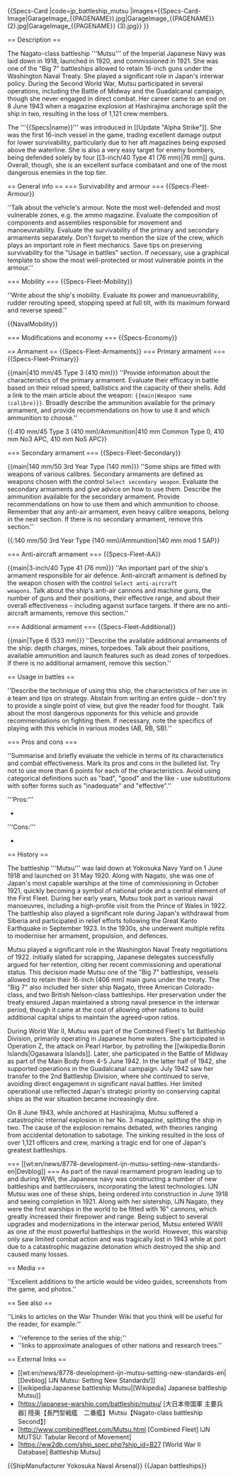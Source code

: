 {{Specs-Card
|code=jp_battleship_mutsu
|images={{Specs-Card-Image|GarageImage_{{PAGENAME}}.jpg|GarageImage_{{PAGENAME}} (2).jpg|GarageImage_{{PAGENAME}} (3).jpg}}
}}

== Description ==
<!-- ''In the first part of the description, cover the history of the ship's creation and military application. In the second part, tell the reader about using this ship in the game. Add a screenshot: if a beginner player has a hard time remembering vehicles by name, a picture will help them identify the ship in question.'' -->
The Nagato-class battleship '''Mutsu''' of the Imperial Japanese Navy was laid down in 1918, launched in 1920, and commissioned in 1921. She was one of the "Big 7" battleships allowed to retain 16-inch guns under the Washington Naval Treaty. She played a significant role in Japan's interwar policy. During the Second World War, Mutsu participated in several operations, including the Battle of Midway and the Guadalcanal campaign, though she never engaged in direct combat. Her career came to an end on 8 June 1943 when a magazine explosion at Hashirajima anchorage split the ship in two, resulting in the loss of 1,121 crew members.

The '''{{Specs|name}}''' was introduced in [[Update "Alpha Strike"]]. She was the first 16-inch vessel in the game, trading excellent damage output for lower survivability, particularly due to her aft magazines being exposed above the waterline. She is also a very easy target for enemy bombers, being defended solely by four [[3-inch/40 Type 41 (76 mm)|76 mm]] guns. Overall, though, she is an excellent surface combatant and one of the most dangerous enemies in the top tier.

== General info ==
=== Survivability and armour ===
{{Specs-Fleet-Armour}}
<!-- ''Talk about the vehicle's armour. Note the most well-defended and most vulnerable zones, e.g. the ammo magazine. Evaluate the composition of components and assemblies responsible for movement and manoeuvrability. Evaluate the survivability of the primary and secondary armaments separately. Don't forget to mention the size of the crew, which plays an important role in fleet mechanics. Save tips on preserving survivability for the "Usage in battles" section. If necessary, use a graphical template to show the most well-protected or most vulnerable points in the armour.'' -->
''Talk about the vehicle's armour. Note the most well-defended and most vulnerable zones, e.g. the ammo magazine. Evaluate the composition of components and assemblies responsible for movement and manoeuvrability. Evaluate the survivability of the primary and secondary armaments separately. Don't forget to mention the size of the crew, which plays an important role in fleet mechanics. Save tips on preserving survivability for the "Usage in battles" section. If necessary, use a graphical template to show the most well-protected or most vulnerable points in the armour.''

=== Mobility ===
{{Specs-Fleet-Mobility}}
<!-- ''Write about the ship's mobility. Evaluate its power and manoeuvrability, rudder rerouting speed, stopping speed at full tilt, with its maximum forward and reverse speed.'' -->
''Write about the ship's mobility. Evaluate its power and manoeuvrability, rudder rerouting speed, stopping speed at full tilt, with its maximum forward and reverse speed.''

{{NavalMobility}}

=== Modifications and economy ===
{{Specs-Economy}}

== Armament ==
{{Specs-Fleet-Armaments}}
=== Primary armament ===
{{Specs-Fleet-Primary}}
<!-- ''Provide information about the characteristics of the primary armament. Evaluate their efficacy in battle based on their reload speed, ballistics and the capacity of their shells. Add a link to the main article about the weapon: <code><nowiki>{{main|Weapon name (calibre)}}</nowiki></code>. Broadly describe the ammunition available for the primary armament, and provide recommendations on how to use it and which ammunition to choose.'' -->
{{main|410 mm/45 Type 3 (410 mm)}}
''Provide information about the characteristics of the primary armament. Evaluate their efficacy in battle based on their reload speed, ballistics and the capacity of their shells. Add a link to the main article about the weapon: <code><nowiki>{{main|Weapon name (calibre)}}</nowiki></code>. Broadly describe the ammunition available for the primary armament, and provide recommendations on how to use it and which ammunition to choose.''

{{:410 mm/45 Type 3 (410 mm)/Ammunition|410 mm Common Type 0, 410 mm No3 APC, 410 mm No5 APC}}

=== Secondary armament ===
{{Specs-Fleet-Secondary}}
<!-- ''Some ships are fitted with weapons of various calibres. Secondary armaments are defined as weapons chosen with the control <code>Select secondary weapon</code>. Evaluate the secondary armaments and give advice on how to use them. Describe the ammunition available for the secondary armament. Provide recommendations on how to use them and which ammunition to choose. Remember that any anti-air armament, even heavy calibre weapons, belong in the next section. If there is no secondary armament, remove this section.'' -->
{{main|140 mm/50 3rd Year Type (140 mm)}}
''Some ships are fitted with weapons of various calibres. Secondary armaments are defined as weapons chosen with the control <code>Select secondary weapon</code>. Evaluate the secondary armaments and give advice on how to use them. Describe the ammunition available for the secondary armament. Provide recommendations on how to use them and which ammunition to choose. Remember that any anti-air armament, even heavy calibre weapons, belong in the next section. If there is no secondary armament, remove this section.''

{{:140 mm/50 3rd Year Type (140 mm)/Ammunition|140 mm mod 1 SAP}}

=== Anti-aircraft armament ===
{{Specs-Fleet-AA}}
<!-- ''An important part of the ship's armament responsible for air defence. Anti-aircraft armament is defined by the weapon chosen with the control <code>Select anti-aircraft weapons</code>. Talk about the ship's anti-air cannons and machine guns, the number of guns and their positions, their effective range, and about their overall effectiveness – including against surface targets. If there are no anti-aircraft armaments, remove this section.'' -->
{{main|3-inch/40 Type 41 (76 mm)}}
''An important part of the ship's armament responsible for air defence. Anti-aircraft armament is defined by the weapon chosen with the control <code>Select anti-aircraft weapons</code>. Talk about the ship's anti-air cannons and machine guns, the number of guns and their positions, their effective range, and about their overall effectiveness – including against surface targets. If there are no anti-aircraft armaments, remove this section.''

=== Additional armament ===
{{Specs-Fleet-Additional}}
<!-- ''Describe the available additional armaments of the ship: depth charges, mines, torpedoes. Talk about their positions, available ammunition and launch features such as dead zones of torpedoes. If there is no additional armament, remove this section.'' -->
{{main|Type 6 (533 mm)}}
''Describe the available additional armaments of the ship: depth charges, mines, torpedoes. Talk about their positions, available ammunition and launch features such as dead zones of torpedoes. If there is no additional armament, remove this section.''

== Usage in battles ==
<!-- ''Describe the technique of using this ship, the characteristics of her use in a team and tips on strategy. Abstain from writing an entire guide – don't try to provide a single point of view, but give the reader food for thought. Talk about the most dangerous opponents for this vehicle and provide recommendations on fighting them. If necessary, note the specifics of playing with this vehicle in various modes (AB, RB, SB).'' -->
''Describe the technique of using this ship, the characteristics of her use in a team and tips on strategy. Abstain from writing an entire guide – don't try to provide a single point of view, but give the reader food for thought. Talk about the most dangerous opponents for this vehicle and provide recommendations on fighting them. If necessary, note the specifics of playing with this vehicle in various modes (AB, RB, SB).''

=== Pros and cons ===
<!-- ''Summarise and briefly evaluate the vehicle in terms of its characteristics and combat effectiveness. Mark its pros and cons in the bulleted list. Try not to use more than 6 points for each of the characteristics. Avoid using categorical definitions such as "bad", "good" and the like - use substitutions with softer forms such as "inadequate" and "effective".'' -->
''Summarise and briefly evaluate the vehicle in terms of its characteristics and combat effectiveness. Mark its pros and cons in the bulleted list. Try not to use more than 6 points for each of the characteristics. Avoid using categorical definitions such as "bad", "good" and the like - use substitutions with softer forms such as "inadequate" and "effective".''

'''Pros:'''

*

'''Cons:'''

*

== History ==
<!-- ''Describe the history of the creation and combat usage of the ship in more detail than in the introduction. If the historical reference turns out to be too long, take it to a separate article, taking a link to the article about the ship and adding a block "/History" (example: <nowiki>https://wiki.warthunder.com/(Ship-name)/History</nowiki>) and add a link to it here using the <code>main</code> template. Be sure to reference text and sources by using <code><nowiki><ref></ref></nowiki></code>, as well as adding them at the end of the article with <code><nowiki><references /></nowiki></code>. This section may also include the ship's dev blog entry (if applicable) and the in-game encyclopedia description (under <code><nowiki>=== In-game description ===</nowiki></code>, also if applicable).'' -->
The battleship '''Mutsu''' was laid down at Yokosuka Navy Yard on 1 June 1918 and launched on 31 May 1920. Along with Nagato, she was one of Japan's most capable warships at the time of commissioning in October 1921, quickly becoming a symbol of national pride and a central element of the First Fleet. During her early years, Mutsu took part in various naval manoeuvres, including a high-profile visit from the Prince of Wales in 1922. The battleship also played a significant role during Japan's withdrawal from Siberia and participated in relief efforts following the Great Kanto Earthquake in September 1923. In the 1930s, she underwent multiple refits to modernise her armament, propulsion, and defences.

Mutsu played a significant role in the Washington Naval Treaty negotiations of 1922. Initially slated for scrapping, Japanese delegates successfully argued for her retention, citing her recent commissioning and operational status. This decision made Mutsu one of the "Big 7" battleships, vessels allowed to retain their 16-inch (406 mm) main guns under the treaty. The "Big 7" also included her sister ship Nagato, three American Colorado-class, and two British Nelson-class battleships. Her preservation under the treaty ensured Japan maintained a strong naval presence in the interwar period, though it came at the cost of allowing other nations to build additional capital ships to maintain the agreed-upon ratios.

During World War II, Mutsu was part of the Combined Fleet's 1st Battleship Division, primarily operating in Japanese home waters. She participated in Operation Z, the attack on Pearl Harbor, by patrolling the [[wikipedia:Bonin Islands|Ogasawara Islands]]. Later, she participated in the Battle of Midway as part of the Main Body from 4-5 June 1942. In the latter half of 1942, she supported operations in the Guadalcanal campaign. July 1942 saw her transfer to the 2nd Battleship Division, where she continued to serve, avoiding direct engagement in significant naval battles. Her limited operational use reflected Japan's strategic priority on conserving capital ships as the war situation became increasingly dire.

On 8 June 1943, while anchored at Hashirajima, Mutsu suffered a catastrophic internal explosion in her No. 3 magazine, splitting the ship in two. The cause of the explosion remains debated, with theories ranging from accidental detonation to sabotage. The sinking resulted in the loss of over 1,121 officers and crew, marking a tragic end for one of Japan's greatest battleships.

=== [[wt:en/news/8778-development-ijn-mutsu-setting-new-standards-en|Devblog]] ===
As part of the naval rearmament program leading up to and during WWI, the Japanese navy was constructing a number of new battleships and battlecruisers, incorporating the latest technologies. IJN Mutsu was one of these ships, being ordered into construction in June 1918 and seeing completion in 1921. Along with her sistership, IJN Nagato, they were the first warships in the world to be fitted with 16" cannons, which greatly increased their firepower and range. Being subject to several upgrades and modernizations in the interwar period, Mutsu entered WWII as one of the most powerful battleships in the world. However, this warship only saw limited combat action and was tragically lost in 1943 while at port due to a catastrophic magazine detonation which destroyed the ship and caused many losses.

== Media ==
<!-- ''Excellent additions to the article would be video guides, screenshots from the game, and photos.'' -->
''Excellent additions to the article would be video guides, screenshots from the game, and photos.''

== See also ==
<!-- ''Links to articles on the War Thunder Wiki that you think will be useful for the reader, for example:''
* ''reference to the series of the ship;''
* ''links to approximate analogues of other nations and research trees.'' -->
''Links to articles on the War Thunder Wiki that you think will be useful for the reader, for example:''

* ''reference to the series of the ship;''
* ''links to approximate analogues of other nations and research trees.''

== External links ==
<!-- ''Paste links to sources and external resources, such as:''
* ''topic on the official game forum;''
* ''other literature.'' -->

* [[wt:en/news/8778-development-ijn-mutsu-setting-new-standards-en|[Devblog] IJN Mutsu: Setting New Standards!]]
* [[wikipedia:Japanese battleship Mutsu|[Wikipedia] Japanese battleship Mutsu]]
* [https://japanese-warship.com/battleship/mutsu/ <nowiki>[大日本帝国軍 主要兵器]</nowiki> 陸奥【長門型戦艦　二番艦】Mutsu【Nagato-class battleship Second】]
* [http://www.combinedfleet.com/Mutsu.html <nowiki>[Combined Fleet]</nowiki> IJN MUTSU: Tabular Record of Movement]
* [https://ww2db.com/ship_spec.php?ship_id=B27 <nowiki>[World War II Database]</nowiki> Battleship Mutsu]


{{ShipManufacturer Yokosuka Naval Arsenal}}
{{Japan battleships}}